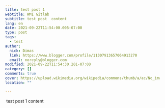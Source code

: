 ```yaml
---
title: test post 1
webtitle: WMI Gitlab
subtitle: test post  content
lang: en
date: 2021-09-22T11:54:00.005-07:00
type: post
tags:
  - test
author:
  nick: Dimas
  link: https://www.blogger.com/profile/11307913657064913270
  email: noreply@blogger.com
modified: 2021-09-22T11:54:30.201-07:00
category: []
comments: true
cover: https://upload.wikimedia.org/wikipedia/commons/thumb/a/ac/No_image_available.svg/2048px-No_image_available.svg.png
location: ""

---
```


<p>&nbsp;test post 1 content</p>